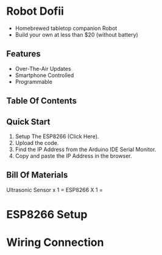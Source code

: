 # Robot Dofii
* Homebrewed tabletop companion Robot
* Build your own at less than $20 (without battery)
## Features
* Over-The-Air Updates
* Smartphone Controlled
* Programmable
## Table Of Contents
## Quick Start
1. Setup The ESP8266 (Click Here).
2. Upload the code.
3. Find the IP Address from the Arduino IDE Serial Monitor. 
3. Copy and paste the IP Address in the browser. 

## Bill Of Materials
Ultrasonic Sensor x 1 = 
ESP8266 X 1 = 

# ESP8266 Setup
# Wiring Connection
